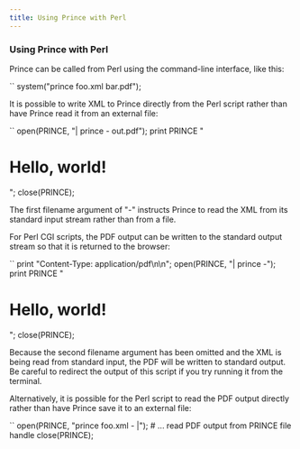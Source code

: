```yaml
---
title: Using Prince with Perl
---
```


### Using Prince with Perl

Prince can be called from Perl using the command-line interface, like this:

``
    system("prince foo.xml bar.pdf");

It is possible to write XML to Prince directly from the Perl script rather than have Prince read it from an external file:

``
    open(PRINCE, "| prince - out.pdf");
    print PRINCE "<html><body><h1>Hello, world!</h1></body></html>";
    close(PRINCE);

The first filename argument of "-" instructs Prince to read the XML from its standard input stream rather than from a file.

For Perl CGI scripts, the PDF output can be written to the standard output stream so that it is returned to the browser:

``
    print "Content-Type: application/pdf\n\n";
    open(PRINCE, "| prince -");
    print PRINCE "<html><body><h1>Hello, world!</h1></body></html>";
    close(PRINCE);

Because the second filename argument has been omitted and the XML is being read from standard input, the PDF will be written to standard output. Be careful to redirect the output of this script if you try running it from the terminal.

Alternatively, it is possible for the Perl script to read the PDF output directly rather than have Prince save it to an external file:

``
    open(PRINCE, "prince foo.xml - |");
    # ... read PDF output from PRINCE file handle
    close(PRINCE);


